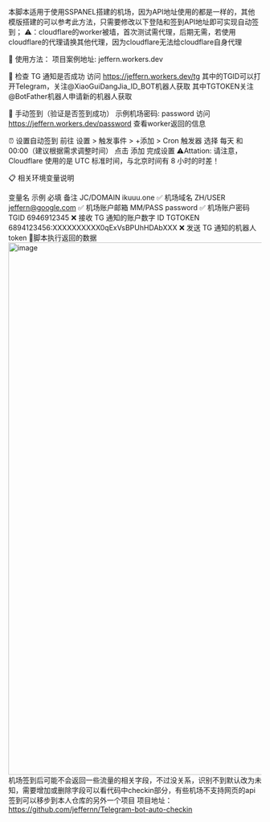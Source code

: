 本脚本适用于使用SSPANEL搭建的机场，因为API地址使用的都是一样的，其他模版搭建的可以参考此方法，只需要修改以下登陆和签到API地址即可实现自动签到；
⚠️：cloudflare的worker被墙，首次测试需代理，后期无需，若使用cloudflare的代理请换其他代理，因为cloudflare无法给cloudflare自身代理

🚀 使用方法：
项目案例地址: jeffern.workers.dev

🔔 检查 TG 通知是否成功
访问 https://jeffern.workers.dev/tg
其中的TGID可以打开Telegram，关注@XiaoGuiDangJia_ID_BOT机器人获取
其中TGTOKEN关注@BotFather机器人申请新的机器人获取

👋 手动签到（验证是否签到成功）
示例机场密码: password
访问 https://jeffern.workers.dev/password
查看worker返回的信息


⏰ 设置自动签到
前往 设置 > 触发事件 > +添加 > Cron 触发器
选择 每天 和 00:00（建议根据需求调整时间）
点击 添加 完成设置
⚠️Attation:
请注意，Cloudflare 使用的是 UTC 标准时间，与北京时间有 8 小时的时差！

📋 相关环境变量说明

变量名	      示例	                                必填	     备注
JC/DOMAIN	 ikuuu.one       	                     ✅	    机场域名
ZH/USER	   jeffern@google.com	                   ✅	    机场账户邮箱
MM/PASS   	password            	               ✅	    机场账户密码
TGID	     6946912345                           ❌ 接收 TG 通知的账户数字 ID
TGTOKEN	6894123456:XXXXXXXXXX0qExVsBPUhHDAbXXX	 ❌	发送 TG 通知的机器人 token
 👋脚本执行返回的数据
 <img width="1058" alt="image" src="https://github.com/user-attachments/assets/858f1ed3-53b3-4de4-9770-fbbdb82afd8b" />
机场签到后可能不会返回一些流量的相关字段，不过没关系，识别不到默认改为未知，需要增加或删除字段可以看代码中checkin部分，有些机场不支持网页的api签到可以移步到本人仓库的另外一个项目
项目地址：https://github.com/jeffernn/Telegram-bot-auto-checkin
